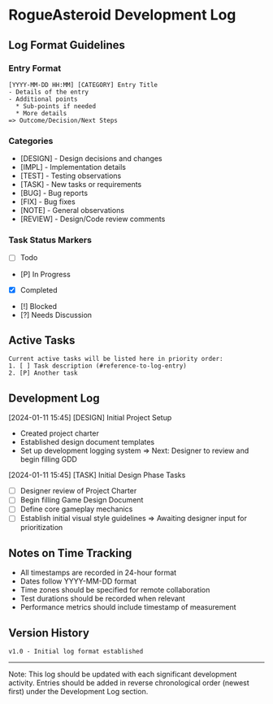 # RogueAsteroid Development Log

## Log Format Guidelines

### Entry Format
```
[YYYY-MM-DD HH:MM] [CATEGORY] Entry Title
- Details of the entry
- Additional points
  * Sub-points if needed
  * More details
=> Outcome/Decision/Next Steps
```

### Categories
- [DESIGN] - Design decisions and changes
- [IMPL] - Implementation details
- [TEST] - Testing observations
- [TASK] - New tasks or requirements
- [BUG] - Bug reports
- [FIX] - Bug fixes
- [NOTE] - General observations
- [REVIEW] - Design/Code review comments

### Task Status Markers
- [ ] Todo
- [P] In Progress
- [X] Completed
- [!] Blocked
- [?] Needs Discussion

## Active Tasks
```
Current active tasks will be listed here in priority order:
1. [ ] Task description (#reference-to-log-entry)
2. [P] Another task
```

## Development Log

[2024-01-11 15:45] [DESIGN] Initial Project Setup
- Created project charter
- Established design document templates
- Set up development logging system
=> Next: Designer to review and begin filling GDD

[2024-01-11 15:45] [TASK] Initial Design Phase Tasks
- [ ] Designer review of Project Charter
- [ ] Begin filling Game Design Document
- [ ] Define core gameplay mechanics
- [ ] Establish initial visual style guidelines
=> Awaiting designer input for prioritization

## Notes on Time Tracking
- All timestamps are recorded in 24-hour format
- Dates follow YYYY-MM-DD format
- Time zones should be specified for remote collaboration
- Test durations should be recorded when relevant
- Performance metrics should include timestamp of measurement

## Version History
```
v1.0 - Initial log format established
```

---
Note: This log should be updated with each significant development activity. Entries should be added in reverse chronological order (newest first) under the Development Log section. 